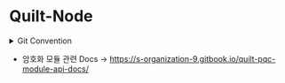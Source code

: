 # Quilt-Node


<details>
<summary>Git Convention</summary>

### Issue
* 이슈 템플릿을 사용하여 작성한다.
* 작업 완료된 이슈는 작업 완료(머지) 후 닫는다.

### Branch
* `main`, `develop`, `hotfix`, `feature` 브랜치를 사용한다
* `main`은 배포를 위한 브랜치이다. main에서는 배포 버전만을 다룬다. `main`에는 `develop`, `Hotfix`만 머지할 수 있다.
* `develop`은 다음 출시 버전을 개발하는 브랜치이다. 일반적인 작업은 `develop`에서 `feature`브랜치를 만들어 개발한다.
* `hotfix`는 `main`의 배포 버전에 문제가 있을 경우 급한 수정을 위해 사용한다.
* `feature`는 새로운 기능 개발 및 버그 수정이 필요할 때마다 `develop` 브랜치로부터 분기한다. 브랜치명은 `feat/{기능요약}` 규칙을 따른다.
  * 예시: feat/dockerfileSpring, bug/pysparkImage
  * 사용한 `feature`브랜치는 머지 후 리모트에서 삭제한다.

### Commit
* `작업태그` `[#이슈번호]` `Commit 내용`
* 예시: Feat[#6] Node 간 통신 개발

|*작업태그*|*내용*|
|:---|:---|
|**Feat**|새로운 기능 추가 / 일부 코드 추가 / 일부 코드 수정(리팩토링과 구분) / 디자인 요소 수정|
|**Fix**|버그 수정|
|**!HOTFIX**|급한 버그 수정|
|**Docs**|문서 수정|
|**Test**|테스트 코드 추가/삭제|
|**Refactor**|코드 리팩토링| 
|**Comment**|주석 추가 및 변경|
|**Style**|코드 의미에 영향을 주지 않는 변경사항(코드 포맷팅, 오타 수정, 변수명 변경, 에셋 추가)|
|**Chore**|빌드 부분 혹은 패키지 매니저 수정사항|
|**Rename**|파일 이름 변경 및 위치 변경|
|**Remove**|파일 삭제|
</details>

* 암호화 모듈 관련 Docs -> https://s-organization-9.gitbook.io/quilt-pqc-module-api-docs/
